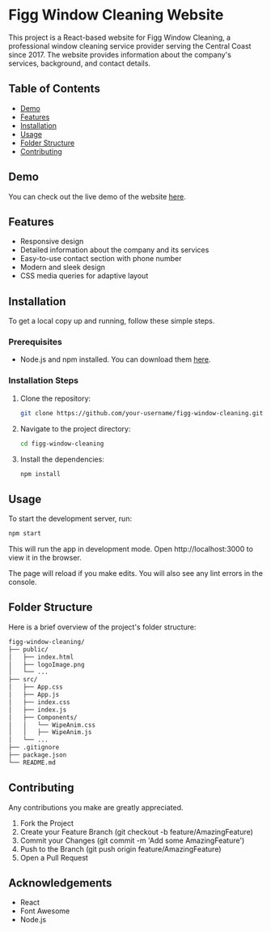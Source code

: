 # Figg Window Cleaning Website

This project is a React-based website for Figg Window Cleaning, a professional window cleaning service provider serving the Central Coast since 2017. The website provides information about the company's services, background, and contact details.

## Table of Contents

- [Demo](#demo)
- [Features](#features)
- [Installation](#installation)
- [Usage](#usage)
- [Folder Structure](#folder-structure)
- [Contributing](#contributing)

## Demo

You can check out the live demo of the website [here](https://figgswindows.rf.gd/).

## Features

- Responsive design
- Detailed information about the company and its services
- Easy-to-use contact section with phone number
- Modern and sleek design
- CSS media queries for adaptive layout

## Installation

To get a local copy up and running, follow these simple steps.

### Prerequisites

- Node.js and npm installed. You can download them [here](https://nodejs.org/).

### Installation Steps

1. Clone the repository:
    ```sh
    git clone https://github.com/your-username/figg-window-cleaning.git
    ```

2. Navigate to the project directory:
    ```sh
    cd figg-window-cleaning
    ```

3. Install the dependencies:
    ```sh
    npm install
    ```

## Usage

To start the development server, run:
```sh
npm start
```
This will run the app in development mode. Open http://localhost:3000 to view it in the browser.

The page will reload if you make edits. You will also see any lint errors in the console.

## Folder Structure
Here is a brief overview of the project's folder structure:
```sh
figg-window-cleaning/
├── public/
│   ├── index.html
│   ├── logoImage.png
│   └── ...
├── src/
│   ├── App.css
│   ├── App.js
│   ├── index.css
│   ├── index.js
│   ├── Components/
│   │   └── WipeAnim.css
│   │   ├── WipeAnim.js
│   └── ...
├── .gitignore
├── package.json
└── README.md
```

## Contributing
Any contributions you make are greatly appreciated.

1. Fork the Project
2. Create your Feature Branch (git checkout -b feature/AmazingFeature)
3. Commit your Changes (git commit -m 'Add some AmazingFeature')
4. Push to the Branch (git push origin feature/AmazingFeature)
5. Open a Pull Request

## Acknowledgements
- React
- Font Awesome
- Node.js
